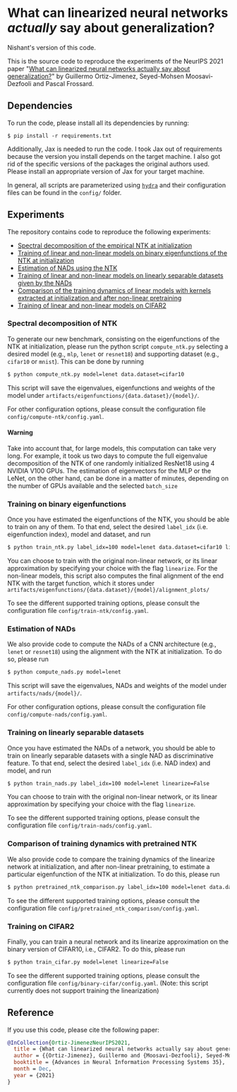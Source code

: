 # What can linearized neural networks *actually* say about generalization?

Nishant's version of this code.

This is the source code to reproduce the experiments of the NeurIPS 2021 paper "[What can linearized neural networks actually say about generalization?](https://arxiv.org/abs/2106.06770)" by Guillermo Ortiz-Jimenez, Seyed-Mohsen Moosavi-Dezfooli and Pascal Frossard.

## Dependencies

To run the code, please install all its dependencies by running:
```
$ pip install -r requirements.txt
```
Additionally, Jax is needed to run the code. I took Jax out of requirements because the version you install depends on the target machine. I also got rid of the specific versions of the packages the original authors used. Please install an appropriate version of Jax for your target machine.

In general, all scripts are parameterized using [`hydra`](https://hydra.cc/docs/configure_hydra/intro/) and their configuration files can be found in the `config/` folder.

## Experiments

The repository contains code to reproduce the following experiments:

- [Spectral decomposition of the empirical NTK at initialization](#compute_ntk)
- [Training of linear and non-linear models on binary eigenfunctions of the NTK at initialization](#train_ntk)
- [Estimation of NADs using the NTK](#compute_nads)
- [Training of linear and non-linear models on linearly separable datasets given by the NADs](#train_nads)
- [Comparison of the training dynamics of linear models with kernels extracted at initialization and after non-linear pretraining](#pretrained_ntk_comparison)
- [Training of linear and non-linear models on CIFAR2](#train_cifar)

### Spectral decomposition of NTK <a id="compute_ntk"></a>

To generate our new benchmark, consisting on the eigenfunctions of the NTK at initialization, please run the python script `compute_ntk.py` selecting a desired model (e.g., `mlp`, `lenet` or `resnet18`) and supporting dataset (e.g., `cifar10` or `mnist`). This can be done by running
``` sh
$ python compute_ntk.py model=lenet data.dataset=cifar10
```
This script will save the eigenvalues, eigenfunctions and weights of the model under `artifacts/eigenfunctions/{data.dataset}/{model}/`.

For other configuration options, please consult the configuration file `config/compute-ntk/config.yaml`.

#### Warning
Take into account that, for large models, this computation can take very long. For example, it took us two days to compute the full eigenvalue decomposition of the NTK of one randomly initialized ResNet18 using 4 NVIDIA V100 GPUs. The estimation of eigenvectors for the MLP or the LeNet, on the other hand, can be done in a matter of minutes, depending on the number of GPUs available and the selected `batch_size`


### Training on binary eigenfunctions <a id="train_ntk"></a>

Once you have estimated the eigenfunctions of the NTK, you should be able to train on any of them. To that end, select the desired `label_idx` (i.e. eigenfunction index), model and dataset, and run

``` sh
$ python train_ntk.py label_idx=100 model=lenet data.dataset=cifar10 linearize=False
```
You can choose to train with the original non-linear network, or its linear approximation by specifying your choice with the flag `linearize`. For the non-linear models, this script also computes the final alignment of the end NTK with the target function, which it stores under `artifacts/eigenfunctions/{data.dataset}/{model}/alignment_plots/`

To see the different supported training options, please consult the configuration file `config/train-ntk/config.yaml`.

### Estimation of NADs <a id="compute_nads"></a>

We also provide code to compute the NADs of a CNN architecture (e.g., `lenet` or `resnet18`) using the alignment with the NTK at initialization. To do so, please run

``` sh
$ python compute_nads.py model=lenet
```
This script will save the eigenvalues, NADs and weights of the model under `artifacts/nads/{model}/`.

For other configuration options, please consult the configuration file `config/compute-nads/config.yaml`.

### Training on linearly separable datasets <a id="train_nads"></a>

Once you have estimated the NADs of a network, you should be able to train on linearly separable datasets with a single NAD as discriminative feature. To that end, select the desired `label_idx` (i.e. NAD index) and model, and run

``` sh
$ python train_nads.py label_idx=100 model=lenet linearize=False
```
You can choose to train with the original non-linear network, or its linear approximation by specifying your choice with the flag `linearize`.

To see the different supported training options, please consult the configuration file `config/train-nads/config.yaml`.

### Comparison of training dynamics with pretrained NTK <a id="pretrained_ntk_comparison"></a>

We also provide code to compare the training dynamics of the linearize network at initialization, and after non-linear pretraining, to estimate a particular eigenfunction of the NTK at initialization. To do this, please run
``` sh
$ python pretrained_ntk_comparison.py label_idx=100 model=lenet data.dataset=cifar10
```
To see the different supported training options, please consult the configuration file `config/pretrained_ntk_comparison/config.yaml`.

### Training on CIFAR2 <a id="train_cifar"></a>

Finally, you can train a neural network and its linearize approximation on the binary version of CIFAR10, i.e., CIFAR2. To do this, please run
``` sh
$ python train_cifar.py model=lenet linearize=False
```
To see the different supported training options, please consult the configuration file `config/binary-cifar/config.yaml`.
(Note: this script currently does not support training the linearization)

## Reference
If you use this code, please cite the following paper:

``` bibtex
@InCollection{Ortiz-JimenezNeurIPS2021,
  title = {What can linearized neural networks actually say about generalization?},
  author = {{Ortiz-Jimenez}, Guillermo and {Moosavi-Dezfooli}, Seyed-Mohsen and Frossard, Pascal},
  booktitle = {Advances in Neural Information Processing Systems 35},
  month = Dec,
  year = {2021}
}
```
